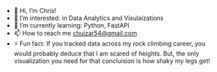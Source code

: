 - 👋 Hi, I’m Chris!
- 👀 I’m interested: in Data Analytics and Visulaizations
- 🌱 I’m currently learning: Python, FastAPI
- 📫 How to reach me chuizar54@gmail.com  
- ⚡ Fun fact: If you tracked data across my rock climbing career, you would probably deduce that I am scared of heights. But, the only visualization you need for that concluision is how shaky my legs get!

<!---
Chuizar54/Chuizar54 is a ✨ special ✨ repository because its `README.md` (this file) appears on your GitHub profile.
You can click the Preview link to take a look at your changes.
--->
